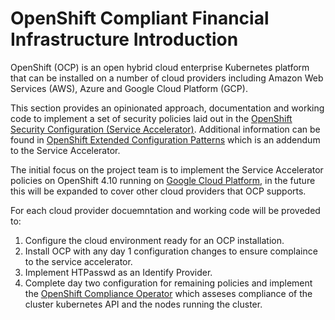 # OpenShift Compliant Financial Infrastructure Introduction

OpenShift (OCP) is an open hybrid cloud enterprise Kubernetes platform that can be installed on a number of cloud providers including Amazon Web Services (AWS), Azure and Google Cloud Platform (GCP).

This section provides an opinionated approach, documentation and working code to implement a set of security policies laid out in the [OpenShift Security Configuration (Service Accelerator)](accelerators/kubernetes/ocp/sat_rh_ocp.adoc).
Additional information can be found in [OpenShift Extended Configuration Patterns](accelerators/kubernetes/ocp/expanded-sec-details.adoc) which is an addendum to the Service Accelerator.

The initial focus on the project team is to implement the Service Accelerator policies on OpenShift 4.10 running on [Google Cloud Platform](accelerators/kubernetes/ocp/gcp), in the future this will be expanded to cover other cloud providers that OCP supports. 

For each cloud provider docuemntation and working code will be proveded to:

1. Configure the cloud environment ready for an OCP installation.
2. Install OCP with any day 1 configuration changes to ensure complaince to the service accelerator.
3. Implement HTPasswd as an Identify Provider.
3. Complete day two configuration for remaining policies and implement the [OpenShift Compliance Operator](https://docs.openshift.com/container-platform/4.10/security/compliance_operator/compliance-operator-understanding.html#understanding-compliance-operator) which asseses compliance of the cluster kubernetes API and the nodes running the cluster. 

